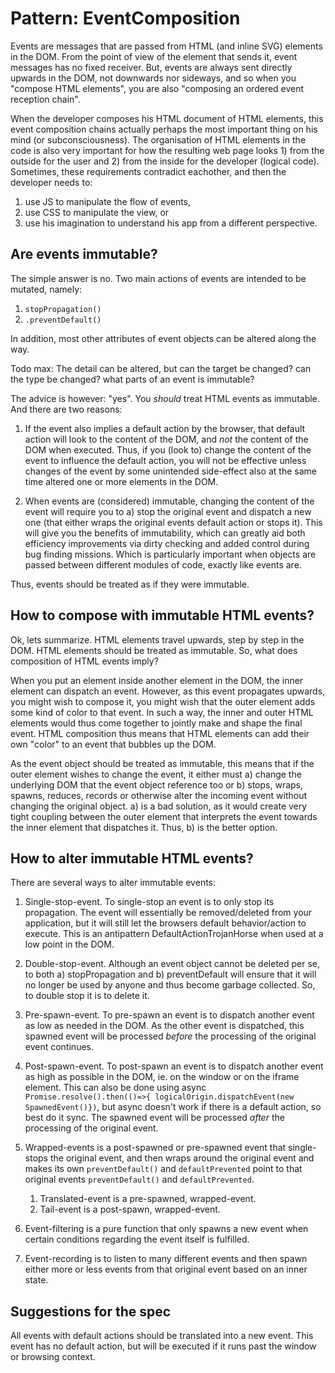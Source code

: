 # Pattern: EventComposition

Events are messages that are passed from HTML (and inline SVG) elements in the DOM.
From the point of view of the element that sends it, event messages has no fixed receiver.
But, events are always sent directly upwards in the DOM, not downwards nor sideways,
and so when you "compose HTML elements", you are also "composing an ordered event reception chain".

When the developer composes his HTML document of HTML elements,
this event composition chains actually perhaps the most important thing on his mind (or subconsciousness).
The organisation of HTML elements in the code is also very important for how the resulting web page 
looks 1) from the outside for the user and 2) from the inside for the developer (logical code).
Sometimes, these requirements contradict eachother, and then the developer needs to:
1. use JS to manipulate the flow of events,
2. use CSS to manipulate the view, or
3. use his imagination to understand his app from a different perspective.

## Are events immutable?

The simple answer is no. Two main actions of events are intended to be mutated, namely:
1. `stopPropagation()`
2. `.preventDefault()`

In addition, most other attributes of event objects can be altered along the way.

Todo max:
The detail can be altered, but can the target be changed? can the type be changed? what parts of an event is immutable?

The advice is however: "yes". You *should* treat HTML events as immutable. And there are two reasons:

1. If the event also implies a default action by the browser, 
that default action will look to the content of the DOM, and *not* the content of the DOM
when executed. Thus, if you (look to) change the content of the event to influence the default action,
you will not be effective unless changes of the event by some unintended side-effect also 
at the same time altered one or more elements in the DOM.

2. When events are (considered) immutable, changing the content of the event will require you to
a) stop the original event and dispatch a new one (that either wraps the original events default action
or stops it).
This will give you the benefits of immutability, which can greatly aid both efficiency improvements via dirty checking
and added control during bug finding missions. Which is particularly important when objects are passed 
between different modules of code, exactly like events are.

Thus, events should be treated as if they were immutable.

## How to compose with immutable HTML events?

Ok, lets summarize. HTML elements travel upwards, step by step in the DOM.
HTML elements should be treated as immutable.
So, what does composition of HTML events imply?

When you put an element inside another element in the DOM, the inner element can dispatch an event.
However, as this event propagates upwards, you might wish to compose it, you might wish that the outer element
adds some kind of color to that event. In such a way, the inner and outer HTML elements would thus come together
to jointly make and shape the final event.
HTML composition thus means that HTML elements can add their own "color" to an event that bubbles up the DOM.

As the event object should be treated as immutable, this means that if the outer element wishes to change 
the event, it either must a) change the underlying DOM that the event object reference too or b)
stops, wraps, spawns, reduces, records or otherwise alter the incoming event without changing the original object.
a) is a bad solution, as it would create very tight coupling between the outer element that interprets the event
towards the inner element that dispatches it.
Thus, b) is the better option.

## How to alter immutable HTML events?

There are several ways to alter immutable events:

1. Single-stop-event. To single-stop an event is to only stop its propagation.
   The event will essentially be removed/deleted from your application, 
   but it will still let the browsers default behavior/action to execute.
   This is an antipattern DefaultActionTrojanHorse when used at a low point in the DOM.
   
2. Double-stop-event. Although an event object cannot be deleted per se, to both
   a) stopPropagation and b) preventDefault will ensure that it will no longer be used by anyone and thus
   become garbage collected. So, to double stop it is to delete it.

3. Pre-spawn-event. To pre-spawn an event is to dispatch another event as low as needed in the DOM.
   As the other event is dispatched, this spawned event will be processed *before* the processing of 
   the original event continues.
   
4. Post-spawn-event. To post-spawn an event is to dispatch another event as high as possible in the DOM,
   ie. on the window or on the iframe element.
   This can also be done using async `Promise.resolve().then(()=>{ logicalOrigin.dispatchEvent(new SpawnedEvent()})`,
   but async doesn't work if there is a default action, so best do it sync.
   The spawned event will be processed *after* the processing of the original event.

5. Wrapped-events is a post-spawned or pre-spawned event that single-stops the original event,
   and then wraps around the original event and makes its own `preventDefault()` and `defaultPrevented`
   point to that original events `preventDefault()` and `defaultPrevented`.
   
   1. Translated-event is a pre-spawned, wrapped-event.
   2. Tail-event is a post-spawn, wrapped-event.

6. Event-filtering is a pure function that only spawns a new event when certain conditions regarding the
   event itself is fulfilled.

7. Event-recording is to listen to many different events and then spawn either more or less events
   from that original event based on an inner state. 
   
## Suggestions for the spec

All events with default actions should be translated into a new event.
This event has no default action, but will be executed if it runs past the window or browsing context.
